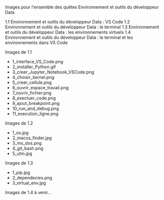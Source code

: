 Images pour l'ensemble des quêtes Environnement et outils du développeur Data

1.1 Environnement et outils du développeur Data : VS Code
1.2 Environnement et outils du développeur Data : le terminal
1.3 Environnement et outils du développeur Data : les environnements virtuels
1.4 Environnement et outils du développeur Data : le terminal et les environnements dans VS Code

Images de 1.1

* 1_interface_VS_Code.png
* 2_installer_Python.gif
* 3_creer_Jupyter_Notebook_VSCode.png
* 4_choisir_kernel.png
* 5_creer_cellule.png
* 6_ouvrir_espace_travail.png
* 7_ouvrir_fichier.png
* 8_exectuer_code.png
* 9_ajout_breakpoint.png
* 10_run_and_debug.png
* 11_execution_ligne.png

Images de 1.2

* 1_os.jpg
* 2_macos_finder.jpg
* 3_ms_dos.png
* 4_git_bash.png
* 5_utm.jpg
  
Images de 1.3

* 1_pip.jpg
* 2_dependecies.png
* 3_virtual_env.jpg
  
Images de 1.4
  à venir…
